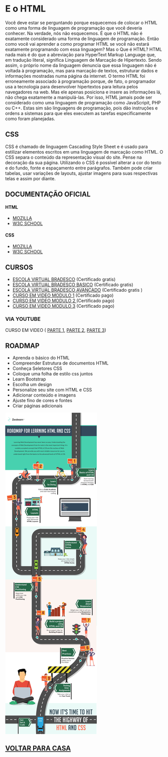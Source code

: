 # E o HTML


Você deve estar se perguntando porque esquecemos de colocar o HTML como uma forma de linguagem de programação que você deveria conhecer. Na verdade, nós não esquecemos. É que o HTML não é exatamente considerado uma forma de linguagem de programação.
Então como você vai aprender a como programar HTML se você não estará exatamente programando com essa linguagem?
Mas o Que é HTML?
HTML nada mais é do que a abreviação para HyperText Markup Language que, em tradução literal, significa Linguagem de Marcação de Hipertexto.
Sendo assim, o próprio nome da linguagem denuncia que essa linguagem não é voltada à programação, mas para marcação de textos, estruturar dados e informações mostradas numa página da internet.
O termo HTML foi erroneamente associado à programação porque, de fato, o programador usa a tecnologia para desenvolver hipertextos para leitura pelos navegadores na web. Mas ele apenas posiciona e insere as informações lá, não chega exatamente a manipulá-las.
Por isso, HTML jamais pode ser considerado como uma linguagem de programação como JavaScripit, PHP ou C++. Estas sim são linguagens de programação, pois dão instruções e ordens a sistemas para que eles executem as tarefas especificamente como foram planejadas.
## CSS
CSS é chamado de linguagem Cascading Style Sheet e é usado para estilizar elementos escritos em uma linguagem de marcação como HTML. O CSS separa o conteúdo da representação visual do site. Pense  na decoração da sua página. Utilizando o CSS é possível alterar a cor do texto e do fundo, fonte e espaçamento entre parágrafos. Também pode criar tabelas, usar variações de layouts, ajustar imagens para suas respectivas telas e assim por diante.

## DOCUMENTAÇÃO OFICIAL
#### HTML
* [MOZILLA](https://developer.mozilla.org/pt-BR/docs/Web/HTML) 
* [W3C SCHOOL](https://www.w3schools.com/html/) 
#### CSS 
* [MOZILLA](https://developer.mozilla.org/pt-BR/docs/Web/CSS) 
* [W3C SCHOOL](https://www.w3schools.com/css/default.asp)

## CURSOS 
* [ESCOLA VIRTUAL BRADESCO](https://www.ev.org.br/cursos/html-e-css-na-pratica) (Certificado gratis)  
* [ESCOLA VIRTUAL BRADESCO BASICO](https://www.ev.org.br/cursos/html-basico) (Certificado gratis)
* [ESCOLA VIRTUAL BRADESCO AVANÇADO](https://www.ev.org.br/cursos/html-avancado) (Certificado gratis  )
* [CURSO EM VIDEO MODULO 1](https://www.cursoemvideo.com/curso/html5-css3-modulo1/) (Certificado pago)
* [CURSO EM VIDEO MODULO 2 ](https://www.cursoemvideo.com/curso/curso-html5-e-css3-modulo-2-de-5-40-horas/) (Certificado pago)
* [CURSO EM VIDEO MODULO 3](https://www.cursoemvideo.com/curso/curso-html5-e-css3-modulo-3-de-5-40-horas/) (Certificado pago)
### VIA YOUTUBE
CURSO EM VIDEO
( [PARTE  1](https://www.youtube.com/playlist?list=PLHz_AreHm4dkZ9-atkcmcBaMZdmLHft8n), [PARTE 2](https://www.youtube.com/watch?v=vPNIAJ9B4hg&list=PLHz_AreHm4dlUpEXkY1AyVLQGcpSgVF8s), [PARTE 3](https://www.youtube.com/playlist?list=PLHz_AreHm4dlUpEXkY1AyVLQGcpSgVF8s))





## ROADMAP


* Aprenda o básico do HTML
* Compreender Estrutura de documentos HTML
* Conheça Seletores CSS
* Coloque uma folha de estilo css juntos
* Learn Bootstrap
* Escolha um design
* Personalize seu site com HTML e CSS
* Adicionar conteúdo e imagens
* Ajuste fino de cores e fontes
* Criar páginas adicionais

<img src="https://github.com/Dayvison45/Programap/blob/main/Images/jsroadmap.png" alt="My cool logo"/>

## [VOLTAR PARA CASA](https://github.com/Dayvison45/Programap/blob/main/README.md)

